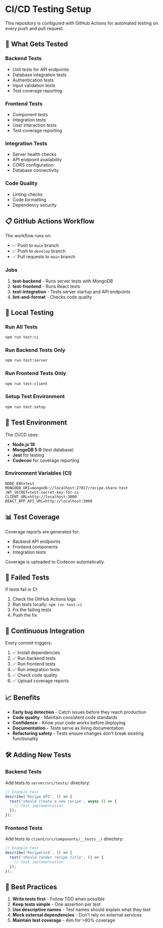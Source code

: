 # CI/CD Testing Setup

This repository is configured with GitHub Actions for automated testing on every push and pull request.

## 🚀 What Gets Tested

### Backend Tests
- Unit tests for API endpoints
- Database integration tests
- Authentication tests
- Input validation tests
- Test coverage reporting

### Frontend Tests
- Component tests
- Integration tests
- User interaction tests
- Test coverage reporting

### Integration Tests
- Server health checks
- API endpoint availability
- CORS configuration
- Database connectivity

### Code Quality
- Linting checks
- Code formatting
- Dependency security

## 📋 GitHub Actions Workflow

The workflow runs on:
- ✅ Push to `main` branch
- ✅ Push to `develop` branch  
- ✅ Pull requests to `main` branch

### Jobs

1. **test-backend** - Runs server tests with MongoDB
2. **test-frontend** - Runs React tests
3. **test-integration** - Tests server startup and API endpoints
4. **lint-and-format** - Checks code quality

## 🧪 Local Testing

### Run All Tests
```bash
npm run test:ci
```

### Run Backend Tests Only
```bash
npm run test:server
```

### Run Frontend Tests Only
```bash
npm run test:client
```

### Setup Test Environment
```bash
npm run test:setup
```

## 🔧 Test Environment

The CI/CD uses:
- **Node.js 18**
- **MongoDB 5.0** (test database)
- **Jest** for testing
- **Codecov** for coverage reporting

### Environment Variables (CI)
```env
NODE_ENV=test
MONGODB_URI=mongodb://localhost:27017/recipe-share-test
JWT_SECRET=test-secret-key-for-ci
CLIENT_URL=http://localhost:3000
REACT_APP_API_URL=http://localhost:5000
```

## 📊 Test Coverage

Coverage reports are generated for:
- Backend API endpoints
- Frontend components
- Integration tests

Coverage is uploaded to Codecov automatically.

## 🚨 Failed Tests

If tests fail in CI:
1. Check the GitHub Actions logs
2. Run tests locally: `npm run test:ci`
3. Fix the failing tests
4. Push the fix

## 🔄 Continuous Integration

Every commit triggers:
1. ✅ Install dependencies
2. ✅ Run backend tests
3. ✅ Run frontend tests  
4. ✅ Run integration tests
5. ✅ Check code quality
6. ✅ Upload coverage reports

## 📈 Benefits

- **Early bug detection** - Catch issues before they reach production
- **Code quality** - Maintain consistent code standards
- **Confidence** - Know your code works before deploying
- **Documentation** - Tests serve as living documentation
- **Refactoring safety** - Tests ensure changes don't break existing functionality

## 🛠️ Adding New Tests

### Backend Tests
Add tests to `server/src/tests/` directory:
```javascript
// Example test
describe('Recipe API', () => {
  test('should create a new recipe', async () => {
    // Test implementation
  });
});
```

### Frontend Tests
Add tests to `client/src/components/__tests__/` directory:
```javascript
// Example test
describe('RecipeCard', () => {
  test('should render recipe title', () => {
    // Test implementation
  });
});
```

## 📝 Best Practices

1. **Write tests first** - Follow TDD when possible
2. **Keep tests simple** - One assertion per test
3. **Use descriptive names** - Test names should explain what they test
4. **Mock external dependencies** - Don't rely on external services
5. **Maintain test coverage** - Aim for >80% coverage 